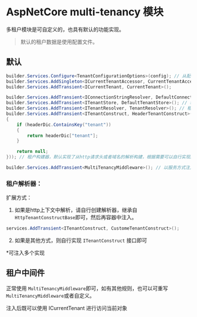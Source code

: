 ﻿# AspNetCore multi-tenancy 模块

多租户模块是可自定义的，也具有默认的功能实现。

> 默认的租户数据是使用配置文件。

## 默认
```csharp
builder.Services.Configure<TenantConfigurationOptions>(config); // 从配置文件中取租户数据 这是默认
builder.Services.AddSingleton<ICurrentTenantAccessor, CurrentTenantAccessor>();
builder.Services.AddTransient<ICurrentTenant, CurrentTenant>();

builder.Services.AddTransient<IConnectionStringResolver, DefaultConnectionStringResolver>(); // 租户连接字符串解析器 默认是从配置文件中租户信息中获取
builder.Services.AddTransient<ITenantStore, DefaultTenantStore>(); // 租户存储器 默认是从配置文件中租户信息中获取
builder.Services.AddTransient<ITenantResolver, TenantResolver>(); // 租户解析器 再中间件中解析租户，需要配合ITenantConstruct
builder.Services.AddTransient<ITenantConstruct, HeaderTenantConstruct>(x=>new HeaderTenantConstruct(headerDic =>
{
    if (headerDic.ContainsKey("tenant"))
    {
        return headerDic["tenant"];
    }

    return null;
})); // 租户构建器，默认实现了从http请求头或者域名的解析构建，根据需要可以自行实现。

builder.Services.AddTransient<MultiTenancyMiddleware>(); // 以服务方式注入租户中间件
```

### 租户解析器：

扩展方式：
1. 如果是http上下文中解析，请自行创建解析器，继承自`HttpTenantConstructBase`即可，然后再容器中注入。

```csharp
services.AddTransient<ITenantConstruct, CustomeTenantConstruct>();
```

2. 如果是其他方式，则自行实现 `ITenantConstruct` 接口即可

*可注入多个实现



## 租户中间件

正常使用 `MultiTenancyMiddleware`即可，如有其他规则，也可以可重写`MultiTenancyMiddleware`或者自定义。


注入后既可以使用 ICurrentTenant 进行访问当前对象